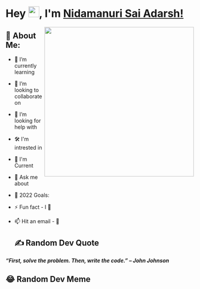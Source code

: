 # Hey <img src="https://github.com/TheDudeThatCode/TheDudeThatCode/blob/master/Assets/Hi.gif" width="29">, I'm [Nidamanuri Sai Adarsh!](https://github.com/Adarsh-N123)
  
  <a href = "https://github.com/Adarsh-N123">
  <img align="right" width="400" height="400" src = "https://github.com/Adarsh-N123/my-personal-resource-repo/Nidamanuri_Adarsh.jpg">
  </a>
  
  ## 💫 About Me:

- 🌱 I’m currently learning 
- 👯 I’m looking to collaborate on 
- 🤝 I’m looking for help with 
- 🛠 I'm intrested in 
- 🤖 I'm Current 
- 💬 Ask me about 
- 🥅 2022 Goals: 
- ⚡ Fun fact - I 💖 
- 📫 Hit an email - 📧 
  
  ## ✍️ Random Dev Quote
**_“First, solve the problem. Then, write the code.” – John Johnson_**
  
  
  ## 😂 Random Dev Meme
<ima src = "https://github.com/Adarsh-N123/my-personal-resource-repo/5xrzvvp8w0ad3djm5rhq.jpg">
